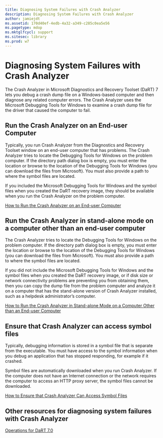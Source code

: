 ```yaml
---
title: Diagnosing System Failures with Crash Analyzer
description: Diagnosing System Failures with Crash Analyzer
author: jamiejdt
ms.assetid: 170d40ef-4edb-4a32-a349-c285c0ea5e56
ms.pagetype: mdop
ms.mktglfcycl: support
ms.sitesec: library
ms.prod: w7
---
```



# Diagnosing System Failures with Crash Analyzer


The Crash Analyzer in Microsoft Diagnostics and Recovery Toolset (DaRT) 7 lets you debug a crash dump file on a Windows-based computer and then diagnose any related computer errors. The Crash Analyzer uses the Microsoft Debugging Tools for Windows to examine a crash dump file for the driver that caused the computer to fail.

## Run the Crash Analyzer on an End-user Computer


Typically, you run Crash Analyzer from the Diagnostics and Recovery Toolset window on an end-user computer that has problems. The Crash Analyzer tries to locate the Debugging Tools for Windows on the problem computer. If the directory path dialog box is empty, you must enter the location or browse to the location of the Debugging Tools for Windows (you can download the files from Microsoft). You must also provide a path to where the symbol files are located.

If you included the Microsoft Debugging Tools for Windows and the symbol files when you created the DaRT recovery image, they should be available when you run the Crash Analyzer on the problem computer.

[How to Run the Crash Analyzer on an End-user Computer](how-to-run-the-crash-analyzer-on-an-end-user-computer-dart-7.md)

## Run the Crash Analyzer in stand-alone mode on a computer other than an end-user computer


The Crash Analyzer tries to locate the Debugging Tools for Windows on the problem computer. If the directory path dialog box is empty, you must enter the location or browse to the location of the Debugging Tools for Windows (you can download the files from Microsoft). You must also provide a path to where the symbol files are located.

If you did not include the Microsoft Debugging Tools for Windows and the symbol files when you created the DaRT recovery image, or if disk size or network connectivity problems are preventing you from obtaining them, then you can copy the dump file from the problem computer and analyze it on a computer that has the stand-alone version of Crash Analyzer installed, such as a helpdesk administrator’s computer.

[How to Run the Crash Analyzer in Stand-alone Mode on a Computer Other than an End-user Computer](how-to-run-the-crash-analyzer-in-stand-alone-mode-on-a-computer-other-than-an-end-user-computer-dart-7.md)

## Ensure that Crash Analyzer can access symbol files


Typically, debugging information is stored in a symbol file that is separate from the executable. You must have access to the symbol information when you debug an application that has stopped responding, for example if it crashed.

Symbol files are automatically downloaded when you run Crash Analyzer. If the computer does not have an Internet connection or the network requires the computer to access an HTTP proxy server, the symbol files cannot be downloaded.

[How to Ensure that Crash Analyzer Can Access Symbol Files](how-to-ensure-that-crash-analyzer-can-access-symbol-files-dart-7.md)

## Other resources for diagnosing system failures with Crash Analyzer


[Operations for DaRT 7.0](operations-for-dart-70-new-ia.md)

 

 






